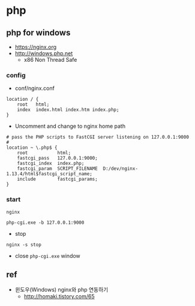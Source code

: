 # php

## php for windows
* https://nginx.org
* http://windows.php.net
  * x86 Non Thread Safe

### config
* conf/nginx.conf
```
location / {
    root   html;
    index  index.html index.htm index.php;
}
```

* Uncomment and change to nginx home path
```
# pass the PHP scripts to FastCGI server listening on 127.0.0.1:9000
#
location ~ \.php$ {
    root           html;
    fastcgi_pass   127.0.0.1:9000;
    fastcgi_index  index.php;
    fastcgi_param  SCRIPT_FILENAME  D:/dev/nginx-1.13.4/html$fastcgi_script_name;
    include        fastcgi_params;
}
```

### start

```
nginx
```

```
php-cgi.exe -b 127.0.0.1:9000
```

* stop
```
nginx -s stop
```

  * close `php-cgi.exe` window

## ref
* 윈도우(Windows) nginx와 php 연동하기
  * http://homaki.tistory.com/65
